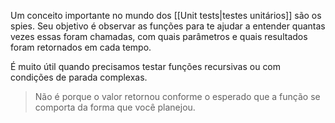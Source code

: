 Um conceito importante no mundo dos [[Unit tests|testes unitários]] são os spies. Seu objetivo é observar as funções para te ajudar a entender quantas vezes essas foram chamadas, com quais parâmetros e quais resultados foram retornados em cada tempo.

É muito útil quando precisamos testar funções recursivas ou com condições de parada complexas.

> Não é porque o valor retornou conforme o esperado que a função se comporta da forma que você planejou.